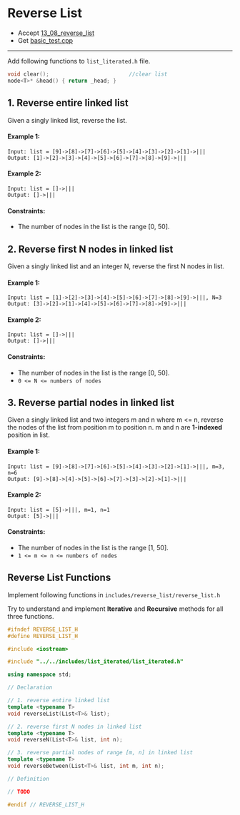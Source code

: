 # Reverse List

- Accept [13_08_reverse_list](https://classroom.github.com/a/6BpNoCaJ)
- Get [basic_test.cpp](basic_test.cpp)

---

Add following functions to `list_literated.h` file.

```cpp
void clear();                         //clear list
node<T>* &head() { return _head; }
```

## 1. Reverse entire linked list

Given a singly linked list, reverse the list.

#### Example 1:
```
Input: list = [9]->[8]->[7]->[6]->[5]->[4]->[3]->[2]->[1]->|||
Output: [1]->[2]->[3]->[4]->[5]->[6]->[7]->[8]->[9]->|||
```

#### Example 2:
```
Input: list = []->|||
Output: []->|||
```

#### Constraints:
- The number of nodes in the list is the range [0, 50].


## 2. Reverse first N nodes in linked list

Given a singly linked list and an integer N, reverse the first N nodes in list.

#### Example 1:
```
Input: list = [1]->[2]->[3]->[4]->[5]->[6]->[7]->[8]->[9]->|||, N=3
Output: [3]->[2]->[1]->[4]->[5]->[6]->[7]->[8]->[9]->|||
```

#### Example 2:
```
Input: list = []->|||
Output: []->|||
```

#### Constraints:
- The number of nodes in the list is the range [0, 50].
- `0 <= N <= numbers of nodes`


## 3. Reverse partial nodes in linked list

Given a singly linked list and two integers m and n where m <= n, reverse the nodes of the list from position m to position n. m and n are **1-indexed** position in list.

#### Example 1:
```
Input: list = [9]->[8]->[7]->[6]->[5]->[4]->[3]->[2]->[1]->|||, m=3, n=6
Output: [9]->[8]->[4]->[5]->[6]->[7]->[3]->[2]->[1]->|||
```

#### Example 2:
```
Input: list = [5]->|||, m=1, n=1
Output: [5]->|||
```

#### Constraints:
- The number of nodes in the list is the range [1, 50].
- `1 <= m <= n <= numbers of nodes`


## Reverse List Functions

Implement following functions in `includes/reverse_list/reverse_list.h`

Try to understand and implement **Iterative** and **Recursive** methods for all three functions.

```cpp
#ifndef REVERSE_LIST_H
#define REVERSE_LIST_H

#include <iostream>

#include "../../includes/list_iterated/list_iterated.h"

using namespace std;

// Declaration

// 1. reverse entire linked list
template <typename T>
void reverseList(List<T>& list);

// 2. reverse first N nodes in linked list
template <typename T>
void reverseN(List<T>& list, int n);

// 3. reverse partial nodes of range [m, n] in linked list
template <typename T>
void reverseBetween(List<T>& list, int m, int n);

// Definition

// TODO

#endif // REVERSE_LIST_H
```